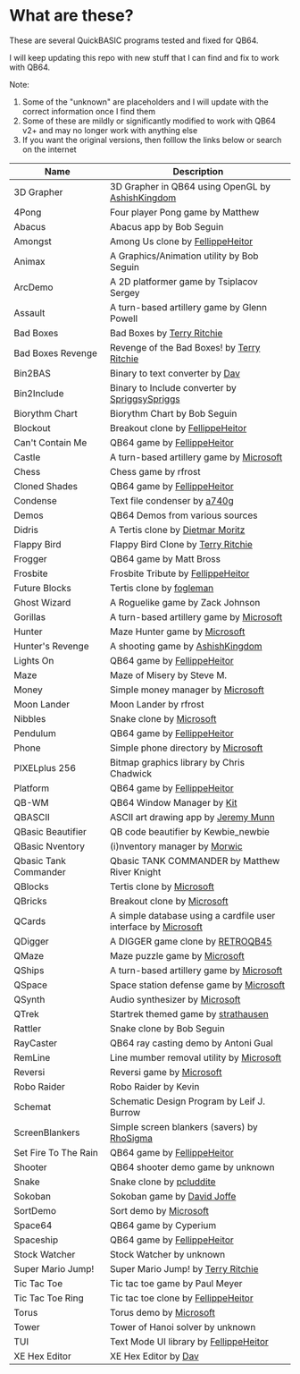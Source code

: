 # What are these?

These are several QuickBASIC programs tested and fixed for QB64.

I will keep updating this repo with new stuff that I can find and fix to work with QB64.

Note:

1. Some of the "unknown" are placeholders and I will update with the correct information once I find them
2. Some of these are mildly or significantly modified to work with QB64 v2+ and may no longer work with anything else
3. If you want the original versions, then folllow the links below or search on the internet

| Name | Description |
|------|-------------|
| 3D Grapher | 3D Grapher in QB64 using OpenGL by [AshishKingdom](https://github.com/AshishKingdom) |
| 4Pong | Four player Pong game by Matthew |
| Abacus | Abacus app by Bob Seguin |
| Amongst | Among Us clone by [FellippeHeitor](https://github.com/FellippeHeitor) |
| Animax |  A Graphics/Animation utility by Bob Seguin |
| ArcDemo | A 2D platformer game by Tsiplacov Sergey |
| Assault | A turn-based artillery game by Glenn Powell |
| Bad Boxes | Bad Boxes by [Terry Ritchie](http://www.qb64sourcecode.com/) |
| Bad Boxes Revenge | Revenge of the Bad Boxes! by [Terry Ritchie](http://www.qb64sourcecode.com/) |
| Bin2BAS | Binary to text converter by [Dav](http://qbasicnews.com/dav) |
| Bin2Include | Binary to Include converter by [SpriggsySpriggs](https://github.com/SpriggsySpriggs) |
| Biorythm Chart | Biorythm Chart by Bob Seguin |
| Blockout | Breakout clone by [FellippeHeitor](https://github.com/FellippeHeitor) |
| Can't Contain Me | QB64 game by [FellippeHeitor](https://github.com/FellippeHeitor) |
| Castle | A turn-based artillery game by [Microsoft](https://github.com/microsoft/) |
| Chess | Chess game by rfrost |
| Cloned Shades | QB64 game by [FellippeHeitor](https://github.com/FellippeHeitor) |
| Condense | Text file condenser by [a740g](https://github.com/a740g) |
| Demos | QB64 Demos from various sources |
| Didris | A Tertis clone by [Dietmar Moritz](https://github.com/didi-moritz) |
| Flappy Bird | Flappy Bird Clone by [Terry Ritchie](http://www.qb64sourcecode.com/) |
| Frogger | QB64 game by Matt Bross |
| Frosbite | Frosbite Tribute by [FellippeHeitor](https://github.com/FellippeHeitor) |
| Future Blocks | Tertis clone by [fogleman](https://github.com/fogleman) |
| Ghost Wizard | A Roguelike game by Zack Johnson |
| Gorillas | A turn-based artillery game by [Microsoft](https://github.com/microsoft/) |
| Hunter | Maze Hunter game by [Microsoft](https://github.com/microsoft/) |
| Hunter's Revenge | A shooting game by [AshishKingdom](https://github.com/AshishKingdom) |
| Lights On | QB64 game by [FellippeHeitor](https://github.com/FellippeHeitor) |
| Maze | Maze of Misery by Steve M. |
| Money | Simple money manager by [Microsoft](https://github.com/microsoft/) |
| Moon Lander | Moon Lander by rfrost |
| Nibbles | Snake clone by [Microsoft](https://github.com/microsoft/) |
| Pendulum | QB64 game by [FellippeHeitor](https://github.com/FellippeHeitor) |
| Phone | Simple phone directory by [Microsoft](https://github.com/microsoft/) |
| PIXELplus 256 | Bitmap graphics library by Chris Chadwick |
| Platform | QB64 game by [FellippeHeitor](https://github.com/FellippeHeitor) |
| QB-WM | QB64 Window Manager by [Kit](https://github.com/aouwt) |
| QBASCII | ASCII art drawing app by [Jeremy Munn](https://github.com/jtmunn) |
| QBasic Beautifier | QB code beautifier by Kewbie_newbie |
| QBasic Nventory | (i)nventory manager by [Morwic](https://github.com/morwic) |
| Qbasic Tank Commander | Qbasic TANK COMMANDER by Matthew River Knight |
| QBlocks | Tertis clone by [Microsoft](https://github.com/microsoft/) |
| QBricks | Breakout clone by [Microsoft](https://github.com/microsoft/) |
| QCards | A simple database using a cardfile user interface by [Microsoft](https://github.com/microsoft/) |
| QDigger | A DIGGER game clone by [RETROQB45](https://github.com/RETROQB45) |
| QMaze | Maze puzzle game by [Microsoft](https://github.com/microsoft/) |
| QShips | A turn-based artillery game by [Microsoft](https://github.com/microsoft/) |
| QSpace | Space station defense game by [Microsoft](https://github.com/microsoft/) |
| QSynth | Audio synthesizer by [Microsoft](https://github.com/microsoft/) |
| QTrek | Startrek themed game by [strathausen](https://github.com/strathausen) |
| Rattler | Snake clone by Bob Seguin |
| RayCaster | QB64 ray casting demo by Antoni Gual |
| RemLine | Line mumber removal utility by [Microsoft](https://github.com/microsoft/) |
| Reversi | Reversi game by [Microsoft](https://github.com/microsoft/) |
| Robo Raider | Robo Raider by Kevin |
| Schemat | Schematic Design Program by Leif J. Burrow |
| ScreenBlankers | Simple screen blankers (savers) by [RhoSigma](https://github.com/RhoSigma-QB64) |
| Set Fire To The Rain | QB64 game by [FellippeHeitor](https://github.com/FellippeHeitor) |
| Shooter | QB64 shooter demo game by unknown |
| Snake | Snake clone by [pcluddite](https://github.com/pcluddite) |
| Sokoban | Sokoban game by [David Joffe](https://github.com/davidjoffe) |
| SortDemo | Sort demo by [Microsoft](https://github.com/microsoft/) |
| Space64 | QB64 game by Cyperium |
| Spaceship | QB64 game by [FellippeHeitor](https://github.com/FellippeHeitor) |
| Stock Watcher | Stock Watcher by unknown |
| Super Mario Jump! | Super Mario Jump! by [Terry Ritchie](http://www.qb64sourcecode.com/) |
| Tic Tac Toe | Tic tac toe game by Paul Meyer |
| Tic Tac Toe Ring | Tic tac toe clone by [FellippeHeitor](https://github.com/FellippeHeitor) |
| Torus | Torus demo by [Microsoft](https://github.com/microsoft/) |
| Tower | Tower of Hanoi solver by unknown |
| TUI | Text Mode UI library by [FellippeHeitor](https://github.com/FellippeHeitor) |
| XE Hex Editor | XE Hex Editor by [Dav](http://qbasicnews.com/dav) |
